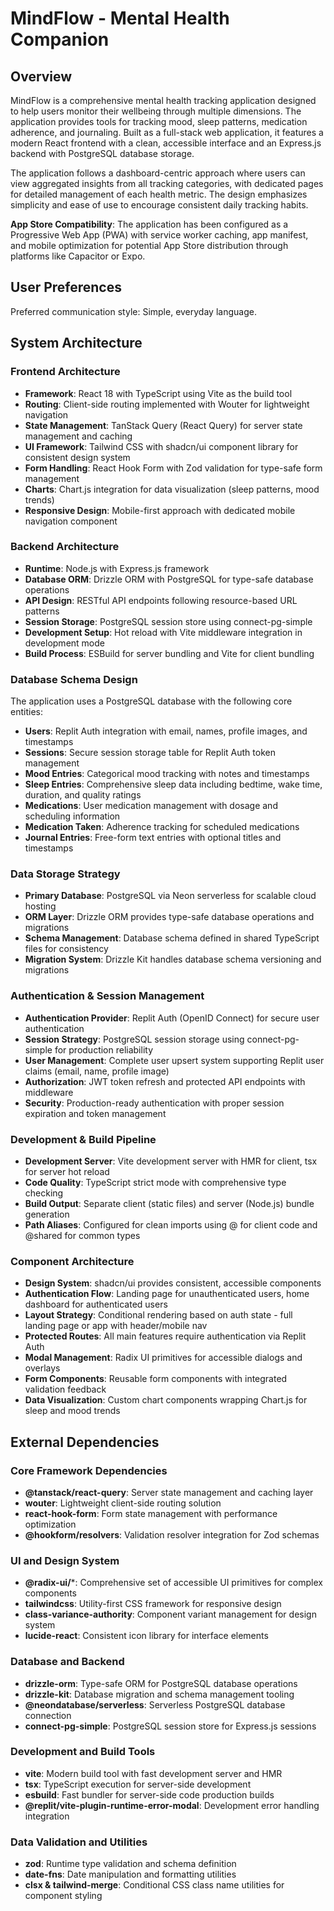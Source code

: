 # MindFlow - Mental Health Companion

## Overview

MindFlow is a comprehensive mental health tracking application designed to help users monitor their wellbeing through multiple dimensions. The application provides tools for tracking mood, sleep patterns, medication adherence, and journaling. Built as a full-stack web application, it features a modern React frontend with a clean, accessible interface and an Express.js backend with PostgreSQL database storage.

The application follows a dashboard-centric approach where users can view aggregated insights from all tracking categories, with dedicated pages for detailed management of each health metric. The design emphasizes simplicity and ease of use to encourage consistent daily tracking habits.

**App Store Compatibility**: The application has been configured as a Progressive Web App (PWA) with service worker caching, app manifest, and mobile optimization for potential App Store distribution through platforms like Capacitor or Expo.

## User Preferences

Preferred communication style: Simple, everyday language.

## System Architecture

### Frontend Architecture
- **Framework**: React 18 with TypeScript using Vite as the build tool
- **Routing**: Client-side routing implemented with Wouter for lightweight navigation
- **State Management**: TanStack Query (React Query) for server state management and caching
- **UI Framework**: Tailwind CSS with shadcn/ui component library for consistent design system
- **Form Handling**: React Hook Form with Zod validation for type-safe form management
- **Charts**: Chart.js integration for data visualization (sleep patterns, mood trends)
- **Responsive Design**: Mobile-first approach with dedicated mobile navigation component

### Backend Architecture
- **Runtime**: Node.js with Express.js framework
- **Database ORM**: Drizzle ORM with PostgreSQL for type-safe database operations
- **API Design**: RESTful API endpoints following resource-based URL patterns
- **Session Storage**: PostgreSQL session store using connect-pg-simple
- **Development Setup**: Hot reload with Vite middleware integration in development mode
- **Build Process**: ESBuild for server bundling and Vite for client bundling

### Database Schema Design
The application uses a PostgreSQL database with the following core entities:
- **Users**: Replit Auth integration with email, names, profile images, and timestamps
- **Sessions**: Secure session storage table for Replit Auth token management
- **Mood Entries**: Categorical mood tracking with notes and timestamps
- **Sleep Entries**: Comprehensive sleep data including bedtime, wake time, duration, and quality ratings
- **Medications**: User medication management with dosage and scheduling information
- **Medication Taken**: Adherence tracking for scheduled medications
- **Journal Entries**: Free-form text entries with optional titles and timestamps

### Data Storage Strategy
- **Primary Database**: PostgreSQL via Neon serverless for scalable cloud hosting
- **ORM Layer**: Drizzle ORM provides type-safe database operations and migrations
- **Schema Management**: Database schema defined in shared TypeScript files for consistency
- **Migration System**: Drizzle Kit handles database schema versioning and migrations

### Authentication & Session Management
- **Authentication Provider**: Replit Auth (OpenID Connect) for secure user authentication
- **Session Strategy**: PostgreSQL session storage using connect-pg-simple for production reliability
- **User Management**: Complete user upsert system supporting Replit user claims (email, name, profile image)
- **Authorization**: JWT token refresh and protected API endpoints with middleware
- **Security**: Production-ready authentication with proper session expiration and token management

### Development & Build Pipeline
- **Development Server**: Vite development server with HMR for client, tsx for server hot reload
- **Code Quality**: TypeScript strict mode with comprehensive type checking
- **Build Output**: Separate client (static files) and server (Node.js) bundle generation
- **Path Aliases**: Configured for clean imports using @ for client code and @shared for common types

### Component Architecture
- **Design System**: shadcn/ui provides consistent, accessible components
- **Authentication Flow**: Landing page for unauthenticated users, home dashboard for authenticated users
- **Layout Strategy**: Conditional rendering based on auth state - full landing page or app with header/mobile nav
- **Protected Routes**: All main features require authentication via Replit Auth
- **Modal Management**: Radix UI primitives for accessible dialogs and overlays
- **Form Components**: Reusable form components with integrated validation feedback
- **Data Visualization**: Custom chart components wrapping Chart.js for sleep and mood trends

## External Dependencies

### Core Framework Dependencies
- **@tanstack/react-query**: Server state management and caching layer
- **wouter**: Lightweight client-side routing solution
- **react-hook-form**: Form state management with performance optimization
- **@hookform/resolvers**: Validation resolver integration for Zod schemas

### UI and Design System
- **@radix-ui/***: Comprehensive set of accessible UI primitives for complex components
- **tailwindcss**: Utility-first CSS framework for responsive design
- **class-variance-authority**: Component variant management for design system
- **lucide-react**: Consistent icon library for interface elements

### Database and Backend
- **drizzle-orm**: Type-safe ORM for PostgreSQL database operations
- **drizzle-kit**: Database migration and schema management tooling
- **@neondatabase/serverless**: Serverless PostgreSQL database connection
- **connect-pg-simple**: PostgreSQL session store for Express.js sessions

### Development and Build Tools
- **vite**: Modern build tool with fast development server and HMR
- **tsx**: TypeScript execution for server-side development
- **esbuild**: Fast bundler for server-side code production builds
- **@replit/vite-plugin-runtime-error-modal**: Development error handling integration

### Data Validation and Utilities
- **zod**: Runtime type validation and schema definition
- **date-fns**: Date manipulation and formatting utilities
- **clsx & tailwind-merge**: Conditional CSS class name utilities for component styling